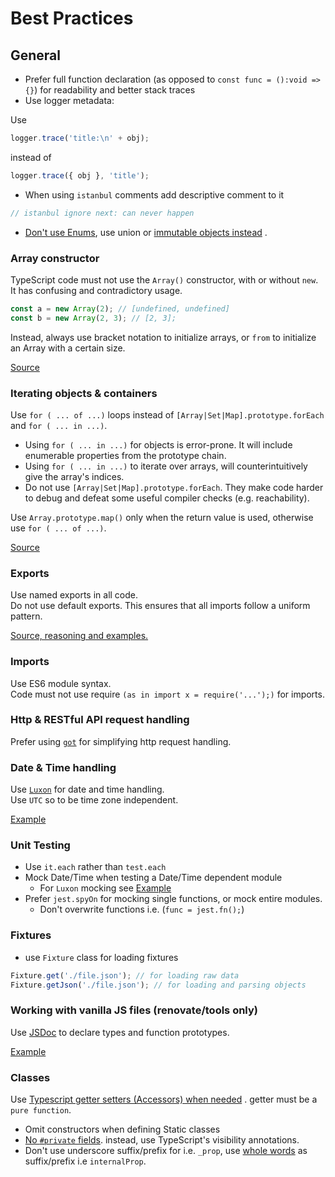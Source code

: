 # Best Practices

## General

- Prefer full function declaration (as opposed to `const func = ():void => {}`) for readability and better stack traces
- Use logger metadata:

Use

```js
logger.trace('title:\n' + obj);
```

instead of

```js
logger.trace({ obj }, 'title');
```

- When using `istanbul` comments add descriptive comment to it

```js
// istanbul ignore next: can never happen
```

- [Don't use Enums](https://github.com/renovatebot/renovate/issues/13743), use union
  or [immutable objects instead](https://github.com/renovatebot/renovate/blob/5043379847818ac1fa71ff69c098451975e95710/lib/modules/versioning/pep440/range.ts#L8-L20)
  .

### Array constructor

TypeScript code must not use the `Array()` constructor, with or without `new`. It has confusing and contradictory usage.

```js
const a = new Array(2); // [undefined, undefined]
const b = new Array(2, 3); // [2, 3];
```

Instead, always use bracket notation to initialize arrays, or `from` to initialize an Array with a certain size.

[Source](https://google.github.io/styleguide/tsguide.html#array-constructor)

### Iterating objects & containers

Use `for ( ... of ...)` loops instead of `[Array|Set|Map].prototype.forEach` and `for ( ... in ...)`.

- Using `for ( ... in ...)` for objects is error-prone. It will include enumerable properties from the prototype chain.
- Using `for ( ... in ...)` to iterate over arrays, will counterintuitively give the array's indices.
- Do not use `[Array|Set|Map].prototype.forEach`. They make code harder to debug and defeat some useful compiler
  checks (e.g. reachability).

Use `Array.prototype.map()` only when the return value is used, otherwise use `for ( ... of ...)`.

[Source](https://google.github.io/styleguide/tsguide.html#iterating-objects)

### Exports

Use named exports in all code.\
Do not use default exports. This ensures that all imports follow a uniform pattern.

[Source, reasoning and examples.](https://google.github.io/styleguide/tsguide.html#exports)

### Imports

Use ES6 module syntax.\
Code must not use require `(as in import x = require('...');)` for imports.

### Http & RESTful API request handling

Prefer using [`got`](https://www.npmjs.com/package/got) for simplifying http request handling.

### Date & Time handling

Use [`Luxon`](https://www.npmjs.com/package/luxon) for date and time handling.\
Use `UTC` so to be time zone independent.

[Example](https://github.com/renovatebot/renovate/blob/5043379847818ac1fa71ff69c098451975e95710/lib/modules/versioning/distro.ts#L133-L134)

### Unit Testing

- Use `it.each` rather than `test.each`
- Mock Date/Time when testing a Date/Time dependent module
  - For `Luxon` mocking
    see [Example](https://github.com/renovatebot/renovate/blob/5043379847818ac1fa71ff69c098451975e95710/lib/modules/versioning/distro.spec.ts#L7-L10)
- Prefer `jest.spyOn` for mocking single functions, or mock entire modules.
  - Don't overwrite functions i.e. (`func = jest.fn();`)

### Fixtures

- use `Fixture` class for loading fixtures

```js
Fixture.get('./file.json'); // for loading raw data
Fixture.getJson('./file.json'); // for loading and parsing objects
```

### Working with vanilla JS files (renovate/tools only)

Use [JSDoc](https://jsdoc.app/index.html) to declare types and function prototypes.

[Example](https://github.com/renovatebot/renovate/blob/5043379847818ac1fa71ff69c098451975e95710/tools/distro-json-generate.mjs#L7-L17)

### Classes

Use [Typescript getter setters (Accessors) when needed](https://google.github.io/styleguide/tsguide.html#properties-used-outside-of-class-lexical-scope)
. getter must be a `pure function`.

- Omit constructors when defining Static classes
- [No `#private` fields](https://google.github.io/styleguide/tsguide.html#private-fields). instead, use TypeScript's
  visibility annotations.
- Don't use underscore suffix/prefix for i.e. `_prop`,
  use [whole words](https://google.github.io/styleguide/tsguide.html#properties-used-outside-of-class-lexical-scope) as
  suffix/prefix i.e `internalProp`.
